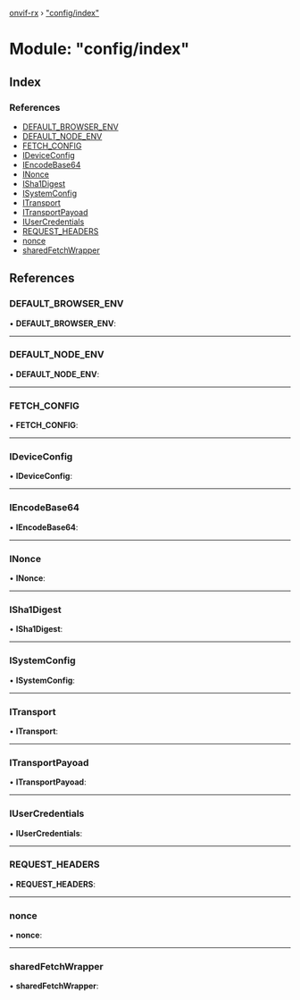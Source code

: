 [onvif-rx](../README.md) › ["config/index"](_config_index_.md)

# Module: "config/index"

## Index

### References

* [DEFAULT_BROWSER_ENV](_config_index_.md#default_browser_env)
* [DEFAULT_NODE_ENV](_config_index_.md#default_node_env)
* [FETCH_CONFIG](_config_index_.md#fetch_config)
* [IDeviceConfig](_config_index_.md#ideviceconfig)
* [IEncodeBase64](_config_index_.md#iencodebase64)
* [INonce](_config_index_.md#inonce)
* [ISha1Digest](_config_index_.md#isha1digest)
* [ISystemConfig](_config_index_.md#isystemconfig)
* [ITransport](_config_index_.md#itransport)
* [ITransportPayoad](_config_index_.md#itransportpayoad)
* [IUserCredentials](_config_index_.md#iusercredentials)
* [REQUEST_HEADERS](_config_index_.md#request_headers)
* [nonce](_config_index_.md#nonce)
* [sharedFetchWrapper](_config_index_.md#sharedfetchwrapper)

## References

###  DEFAULT_BROWSER_ENV

• **DEFAULT_BROWSER_ENV**:

___

###  DEFAULT_NODE_ENV

• **DEFAULT_NODE_ENV**:

___

###  FETCH_CONFIG

• **FETCH_CONFIG**:

___

###  IDeviceConfig

• **IDeviceConfig**:

___

###  IEncodeBase64

• **IEncodeBase64**:

___

###  INonce

• **INonce**:

___

###  ISha1Digest

• **ISha1Digest**:

___

###  ISystemConfig

• **ISystemConfig**:

___

###  ITransport

• **ITransport**:

___

###  ITransportPayoad

• **ITransportPayoad**:

___

###  IUserCredentials

• **IUserCredentials**:

___

###  REQUEST_HEADERS

• **REQUEST_HEADERS**:

___

###  nonce

• **nonce**:

___

###  sharedFetchWrapper

• **sharedFetchWrapper**:
